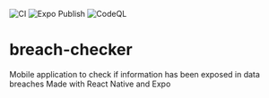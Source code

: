 ![CI](https://github.com/TravisHoover/breach-checker/workflows/CI/badge.svg)
![Expo Publish](https://github.com/TravisHoover/breach-checker/workflows/Expo%20Publish/badge.svg)
![CodeQL](https://github.com/TravisHoover/breach-checker/workflows/CodeQL/badge.svg)

# breach-checker
Mobile application to check if information has been exposed in data breaches
Made with React Native and Expo

